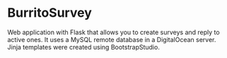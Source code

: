 # BurritoSurvey

Web application with Flask that allows you to create surveys and reply to active ones. 
It uses a MySQL remote database in a DigitalOcean server. Jinja templates were created using BootstrapStudio.


